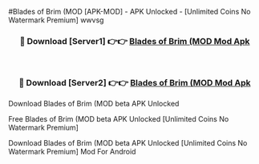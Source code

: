 #Blades of Brim (MOD [APK-MOD] - APK Unlocked - [Unlimited Coins No Watermark Premium] wwvsg



<div align="center">

<h3>🔴 Download [Server1] 👉👉 <a href="https://momento.my/?title=Blades_of_Brim_(MOD">Blades of Brim (MOD Mod Apk</a></h3><br>

<h3>🔴 Download [Server2] 👉👉 <a href="https://momento.my/?title=Blades_of_Brim_(MOD">Blades of Brim (MOD Mod Apk</a></h3>
</div>



Download Blades of Brim (MOD beta APK Unlocked

Free Blades of Brim (MOD beta APK Unlocked [Unlimited Coins No Watermark Premium]

Download Blades of Brim (MOD beta APK Unlocked [Unlimited Coins No Watermark Premium] Mod For Android
